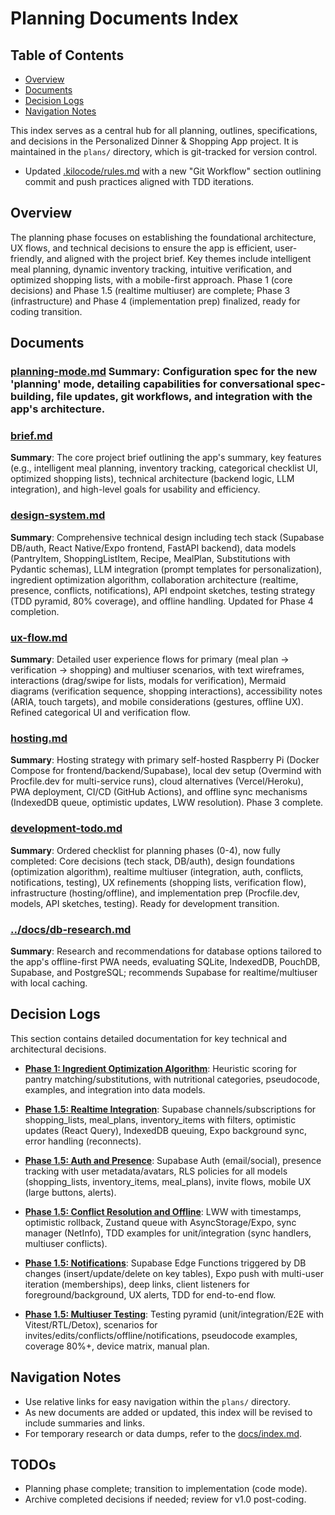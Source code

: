 # Planning Documents Index

## Table of Contents
- [Overview](#overview)
- [Documents](#documents)
- [Decision Logs](#decision-logs)
- [Navigation Notes](#navigation-notes)

This index serves as a central hub for all planning, outlines, specifications, and decisions in the Personalized Dinner & Shopping App project. It is maintained in the `plans/` directory, which is git-tracked for version control.
  
  - Updated [.kilocode/rules.md](.kilocode/rules.md) with a new "Git Workflow" section outlining commit and push practices aligned with TDD iterations.

## Overview
The planning phase focuses on establishing the foundational architecture, UX flows, and technical decisions to ensure the app is efficient, user-friendly, and aligned with the project brief. Key themes include intelligent meal planning, dynamic inventory tracking, intuitive verification, and optimized shopping lists, with a mobile-first approach. Phase 1 (core decisions) and Phase 1.5 (realtime multiuser) are complete; Phase 3 (infrastructure) and Phase 4 (implementation prep) finalized, ready for coding transition.

## Documents

### [planning-mode.md](planning-mode.md) **Summary**: Configuration spec for the new 'planning' mode, detailing capabilities for conversational spec-building, file updates, git workflows, and integration with the app's architecture.

### [brief.md](brief.md)
**Summary**: The core project brief outlining the app's summary, key features (e.g., intelligent meal planning, inventory tracking, categorical checklist UI, optimized shopping lists), technical architecture (backend logic, LLM integration), and high-level goals for usability and efficiency.

### [design-system.md](design-system.md)
**Summary**: Comprehensive technical design including tech stack (Supabase DB/auth, React Native/Expo frontend, FastAPI backend), data models (PantryItem, ShoppingListItem, Recipe, MealPlan, Substitutions with Pydantic schemas), LLM integration (prompt templates for personalization), ingredient optimization algorithm, collaboration architecture (realtime, presence, conflicts, notifications), API endpoint sketches, testing strategy (TDD pyramid, 80% coverage), and offline handling. Updated for Phase 4 completion.

### [ux-flow.md](ux-flow.md)
**Summary**: Detailed user experience flows for primary (meal plan → verification → shopping) and multiuser scenarios, with text wireframes, interactions (drag/swipe for lists, modals for verification), Mermaid diagrams (verification sequence, shopping interactions), accessibility notes (ARIA, touch targets), and mobile considerations (gestures, offline UX). Refined categorical UI and verification flow.

### [hosting.md](hosting.md)
**Summary**: Hosting strategy with primary self-hosted Raspberry Pi (Docker Compose for frontend/backend/Supabase), local dev setup (Overmind with Procfile.dev for multi-service runs), cloud alternatives (Vercel/Heroku), PWA deployment, CI/CD (GitHub Actions), and offline sync mechanisms (IndexedDB queue, optimistic updates, LWW resolution). Phase 3 complete.

### [development-todo.md](development-todo.md)
**Summary**: Ordered checklist for planning phases (0-4), now fully completed: Core decisions (tech stack, DB/auth), design foundations (optimization algorithm), realtime multiuser (integration, auth, conflicts, notifications, testing), UX refinements (shopping lists, verification flow), infrastructure (hosting/offline), and implementation prep (Procfile.dev, models, API sketches, testing). Ready for development transition.

### [../docs/db-research.md](../docs/db-research.md)
**Summary**: Research and recommendations for database options tailored to the app's offline-first PWA needs, evaluating SQLite, IndexedDB, PouchDB, Supabase, and PostgreSQL; recommends Supabase for realtime/multiuser with local caching.

## Decision Logs

This section contains detailed documentation for key technical and architectural decisions.

*   [**Phase 1: Ingredient Optimization Algorithm**](decisions/phase-1/ingredient-optimization.md): Heuristic scoring for pantry matching/substitutions, with nutritional categories, pseudocode, examples, and integration into data models.

*   [**Phase 1.5: Realtime Integration**](decisions/phase-1.5/realtime-integration.md): Supabase channels/subscriptions for shopping_lists, meal_plans, inventory_items with filters, optimistic updates (React Query), IndexedDB queuing, Expo background sync, error handling (reconnects).

*   [**Phase 1.5: Auth and Presence**](decisions/phase-1.5/auth-and-presence.md): Supabase Auth (email/social), presence tracking with user metadata/avatars, RLS policies for all models (shopping_lists, inventory_items, meal_plans), invite flows, mobile UX (large buttons, alerts).

*   [**Phase 1.5: Conflict Resolution and Offline**](decisions/phase-1.5/conflict-resolution-and-offline.md): LWW with timestamps, optimistic rollback, Zustand queue with AsyncStorage/Expo, sync manager (NetInfo), TDD examples for unit/integration (sync handlers, multiuser conflicts).

*   [**Phase 1.5: Notifications**](decisions/phase-1.5/notifications.md): Supabase Edge Functions triggered by DB changes (insert/update/delete on key tables), Expo push with multi-user iteration (memberships), deep links, client listeners for foreground/background, UX alerts, TDD for end-to-end flow.

*   [**Phase 1.5: Multiuser Testing**](decisions/phase-1.5/multiuser-testing.md): Testing pyramid (unit/integration/E2E with Vitest/RTL/Detox), scenarios for invites/edits/conflicts/offline/notifications, pseudocode examples, coverage 80%+, device matrix, manual plan.

## Navigation Notes
- Use relative links for easy navigation within the `plans/` directory.
- As new documents are added or updated, this index will be revised to include summaries and links.
- For temporary research or data dumps, refer to the [docs/index.md](../docs/index.md).

## TODOs
- Planning phase complete; transition to implementation (code mode).
- Archive completed decisions if needed; review for v1.0 post-coding.
